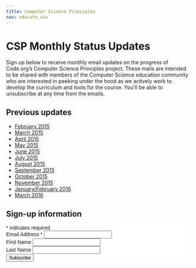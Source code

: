 ```yaml
---
title: Computer Science Principles
nav: educate_nav
---
```


# CSP Monthly Status Updates

Sign up below to receive monthly email updates on the progress of Code.org’s Computer Science Principles project. These mails are intended to be shared with members of the Computer Science education community who are interested in peeking under the hood as we actively work to develop the curriculum and tools for the course. You'll be able to unsubscribe at any time from the emails.
## Previous updates
- [February 2015](http://us6.campaign-archive1.com/?u=cabadc8d10a257f2cd70c583e&id=a6f6a7e503&e=7436789f56)
- [March 2015](http://us6.campaign-archive1.com/?u=cabadc8d10a257f2cd70c583e&id=a43e8f359f&e=dd2cbbaf3e)
- [April 2015](http://us6.campaign-archive2.com/?u=cabadc8d10a257f2cd70c583e&id=7e1b6618fe&e=dd2cbbaf3e)
- [May 2015](http://us6.campaign-archive1.com/?u=cabadc8d10a257f2cd70c583e&id=52b20ca9ca&e=185c3df76e)
- [June 2015](http://us6.campaign-archive2.com/?u=cabadc8d10a257f2cd70c583e&id=4b3781b7d9)
- [July 2015](http://us6.campaign-archive2.com/?u=cabadc8d10a257f2cd70c583e&id=7366bad11c&e=dd2cbbaf3e)
- [August 2015](http://us6.campaign-archive1.com/?u=cabadc8d10a257f2cd70c583e&id=9bd666e576&e=dd2cbbaf3e)
- [September 2015](http://us6.campaign-archive2.com/?u=cabadc8d10a257f2cd70c583e&id=af1584b353&e=dd2cbbaf3e)
- [October 2015](http://us6.campaign-archive2.com/?u=cabadc8d10a257f2cd70c583e&id=f193a1f80f&e=dd2cbbaf3e)
- [November 2015](http://us6.campaign-archive1.com/?u=cabadc8d10a257f2cd70c583e&id=a59a55d047&e=dd2cbbaf3e)
- [January/February 2016](http://us6.campaign-archive1.com/?u=cabadc8d10a257f2cd70c583e&id=7d46524a2c&e=dd2cbbaf3e)
- [March 2016](http://us6.campaign-archive1.com/?u=cabadc8d10a257f2cd70c583e&id=ad752a9417&e=dd2cbbaf3e)

## Sign-up information
<!-- Begin MailChimp Signup Form -->
<link href="//cdn-images.mailchimp.com/embedcode/classic-081711.css" rel="stylesheet" type="text/css">
<style type="text/css">
    #mc_embed_signup{background:#fff; clear:left; font:14px Helvetica,Arial,sans-serif; }
	/* Add your own MailChimp form style overrides in your site stylesheet or in this style block.
	   We recommend moving this block and the preceding CSS link to the HEAD of your HTML file. */
</style>
<div id="mc_embed_signup">
<form action="//code.us6.list-manage.com/subscribe/post?u=cabadc8d10a257f2cd70c583e&amp;id=4085f7bb4f" method="post" id="mc-embedded-subscribe-form" name="mc-embedded-subscribe-form" class="validate" target="_blank" novalidate>
    <div id="mc_embed_signup_scroll">
<div class="indicates-required"><span class="asterisk">*</span> indicates required</div>
<div class="mc-field-group">
	<label for="mce-EMAIL">Email Address  <span class="asterisk">*</span>
</label>
	<input type="email" value="" name="EMAIL" class="required email" id="mce-EMAIL">
</div>
<div class="mc-field-group">
	<label for="mce-FNAME">First Name </label>
	<input type="text" value="" name="FNAME" class="" id="mce-FNAME">
</div>
<div class="mc-field-group">
	<label for="mce-LNAME">Last Name </label>
	<input type="text" value="" name="LNAME" class="" id="mce-LNAME">
</div>
	<div id="mce-responses" class="clear">
		<div class="response" id="mce-error-response" style="display:none"></div>
		<div class="response" id="mce-success-response" style="display:none"></div>
	</div>
    <div style="position: absolute; left: -5000px;"><input type="text" name="b_cabadc8d10a257f2cd70c583e_4085f7bb4f" tabindex="-1" value=""></div>
    <div class="clear"><input type="submit" value="Subscribe" name="subscribe" id="mc-embedded-subscribe" class="button"></div>
    </div>
</form>
</div>

<script type='text/javascript' src='//s3.amazonaws.com/downloads.mailchimp.com/js/mc-validate.js'></script><script type='text/javascript'>(function($) {window.fnames = new Array(); window.ftypes = new Array();fnames[0]='EMAIL';ftypes[0]='email';fnames[1]='FNAME';ftypes[1]='text';fnames[2]='LNAME';ftypes[2]='text';}(jQuery));var $mcj = jQuery.noConflict(true);</script>
